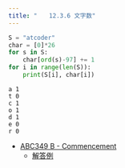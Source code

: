 ```yaml
---
title: "　　12.3.6 文字数"
---
```


```python:サンプルコード：sample_xxx.py
S = "atcoder"
char = [0]*26
for s in S:
    char[ord(s)-97] += 1
for i in range(len(S)):
    print(S[i], char[i])
```

```text:実行結果
a 1
t 0
c 1
o 1
d 1
e 0
r 0
```

- [ABC349 B - Commencement](https://atcoder.jp/contests/abc349/tasks/abc349_b)
    - [解答例](https://atcoder.jp/contests/abc349/submissions/52378241)